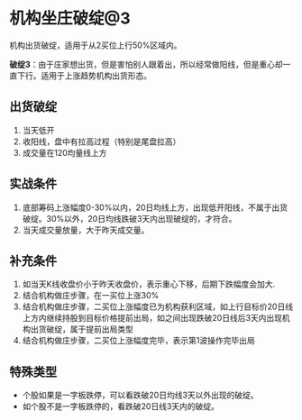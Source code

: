 # 机构坐庄破绽@3

机构出货破绽，适用于从2买位上行50%区域内。

**破绽3**：由于庄家想出货，但是害怕别人跟着出，所以经常做阳线，但是重心却一直下行。适用于上涨趋势机构出货形态。

## 出货破绽

1. 当天低开
2. 收阳线，盘中有拉高过程（特别是尾盘拉高）
3. 成交量在120均量线上方

## 实战条件

1. 底部筹码上涨幅度0-30%以内，20日均线上方，出现低开阳线，不属于出货破绽。30%以外，20日均线跌破3天内出现破绽的，才符合。
2. 当天成交量放量，大于昨天成交量。

## 补充条件

1. 如当天K线收盘价小于昨天收盘价，表示重心下移，后期下跌幅度会加大.
2. 结合机构做庄步骤，在一买位上涨30%
3. 结合机构做庄步骤，二买位上涨幅度已为机构获利区域，如上行目标价20日线上方内继续持股到目标价格提前出局，如之间出现跌破20日线后3天内出现机构出货破绽，属于提前出局类型
4. 结合机构做庄步骤，二买位上涨幅度完毕，表示第1波操作完毕出局

## 特殊类型

- 个股如果是一字板跌停，可以看跌破20日均线3天以外出现的破绽。
- 如个股不是一字板跌停的，看跌破20日线3天内的破绽。
